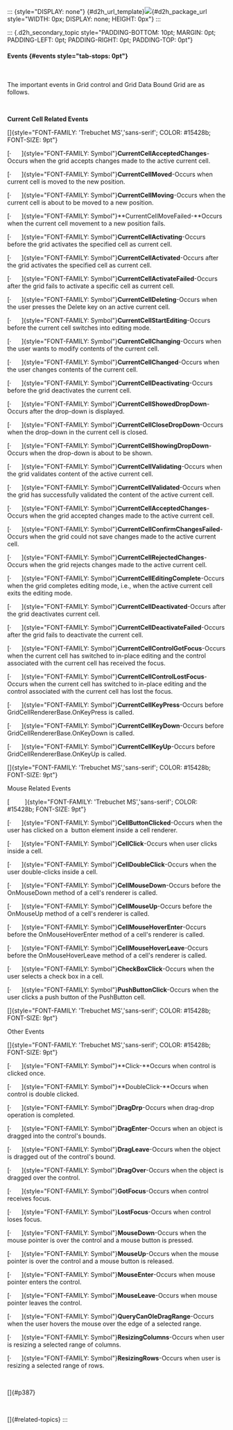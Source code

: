 ::: {style="DISPLAY: none"}
[](ms-xhelp:///?Id=d2h_url_template){#d2h_url_template}![](!package_url!){#d2h_package_url style="WIDTH: 0px; DISPLAY: none; HEIGHT: 0px"}
:::

::: {.d2h_secondary_topic style="PADDING-BOTTOM: 10pt; MARGIN: 0pt; PADDING-LEFT: 0pt; PADDING-RIGHT: 0pt; PADDING-TOP: 0pt"}
#### Events {#events style="tab-stops: 0pt"}

 

The important events in Grid control and Grid Data Bound Grid are as follows.

 

**Current Cell Related Events**

[]{style="FONT-FAMILY: 'Trebuchet MS','sans-serif'; COLOR: #15428b; FONT-SIZE: 9pt"} 

[·      ]{style="FONT-FAMILY: Symbol"}**CurrentCellAcceptedChanges**-Occurs when the grid accepts changes made to the active current cell.

[·      ]{style="FONT-FAMILY: Symbol"}**CurrentCellMoved**-Occurs when current cell is moved to the new position.

[·      ]{style="FONT-FAMILY: Symbol"}**CurrentCellMoving**-Occurs when the current cell is about to be moved to a new position.

[·      ]{style="FONT-FAMILY: Symbol"}**CurrentCellMoveFailed-**Occurs when the current cell movement to a new position fails.

[·      ]{style="FONT-FAMILY: Symbol"}**CurrentCellActivating**-Occurs before the grid activates the specified cell as current cell.

[·      ]{style="FONT-FAMILY: Symbol"}**CurrentCellActivated**-Occurs after the grid activates the specified cell as current cell.

[·      ]{style="FONT-FAMILY: Symbol"}**CurrentCellActivateFailed**-Occurs after the grid fails to activate a specific cell as current cell.

[·      ]{style="FONT-FAMILY: Symbol"}**CurrentCellDeleting**-Occurs when the user presses the Delete key on an active current cell.

[·      ]{style="FONT-FAMILY: Symbol"}**CurrentCellStartEditing**-Occurs before the current cell switches into editing mode.

[·      ]{style="FONT-FAMILY: Symbol"}**CurrentCellChanging**-Occurs when the user wants to modify contents of the current cell.

[·      ]{style="FONT-FAMILY: Symbol"}**CurrentCellChanged**-Occurs when the user changes contents of the current cell.

[·      ]{style="FONT-FAMILY: Symbol"}**CurrentCellDeactivating**-Occurs before the grid deactivates the current cell.

[·      ]{style="FONT-FAMILY: Symbol"}**CurrentCellShowedDropDown**-Occurs after the drop-down is displayed.

[·      ]{style="FONT-FAMILY: Symbol"}**CurrentCellCloseDropDown**-Occurs when the drop-down in the current cell is closed.

[·      ]{style="FONT-FAMILY: Symbol"}**CurrentCellShowingDropDown**-Occurs when the drop-down is about to be shown.

[·      ]{style="FONT-FAMILY: Symbol"}**CurrentCellValidating**-Occurs when the grid validates content of the active current cell.

[·      ]{style="FONT-FAMILY: Symbol"}**CurrentCellValidated**-Occurs when the grid has successfully validated the content of the active current cell.

[·      ]{style="FONT-FAMILY: Symbol"}**CurrentCellAcceptedChanges**-Occurs when the grid accepted changes made to the active current cell.

[·      ]{style="FONT-FAMILY: Symbol"}**CurrentCellConfirmChangesFailed**-Occurs when the grid could not save changes made to the active current cell.

[·      ]{style="FONT-FAMILY: Symbol"}**CurrentCellRejectedChanges**-Occurs when the grid rejects changes made to the active current cell.

[·      ]{style="FONT-FAMILY: Symbol"}**CurrentCellEditingComplete**-Occurs when the grid completes editing mode, i.e., when the active current cell exits the editing mode.

[·      ]{style="FONT-FAMILY: Symbol"}**CurrentCellDeactivated**-Occurs after the grid deactivates current cell.

[·      ]{style="FONT-FAMILY: Symbol"}**CurrentCellDeactivateFailed**-Occurs after the grid fails to deactivate the current cell.

[·      ]{style="FONT-FAMILY: Symbol"}**CurrentCellControlGotFocus**-Occurs when the current cell has switched to in-place editing and the control associated with the current cell has received the focus.

[·      ]{style="FONT-FAMILY: Symbol"}**CurrentCellControlLostFocus**-Occurs when the current cell has switched to in-place editing and the control associated with the current cell has lost the focus.

[·      ]{style="FONT-FAMILY: Symbol"}**CurrentCellKeyPress**-Occurs before GridCellRendererBase.OnKeyPress is called.

[·      ]{style="FONT-FAMILY: Symbol"}**CurrentCellKeyDown**-Occurs before GridCellRendererBase.OnKeyDown is called.

[·      ]{style="FONT-FAMILY: Symbol"}**CurrentCellKeyUp**-Occurs before GridCellRendererBase.OnKeyUp is called.

[]{style="FONT-FAMILY: 'Trebuchet MS','sans-serif'; COLOR: #15428b; FONT-SIZE: 9pt"} 

Mouse Related Events

[         ]{style="FONT-FAMILY: 'Trebuchet MS','sans-serif'; COLOR: #15428b; FONT-SIZE: 9pt"}

[·      ]{style="FONT-FAMILY: Symbol"}**CellButtonClicked**-Occurs when the user has clicked on a  button element inside a cell renderer.

[·      ]{style="FONT-FAMILY: Symbol"}**CellClick**-Occurs when user clicks inside a cell.

[·      ]{style="FONT-FAMILY: Symbol"}**CellDoubleClick**-Occurs when the user double-clicks inside a cell.

[·      ]{style="FONT-FAMILY: Symbol"}**CellMouseDown**-Occurs before the OnMouseDown method of a cell\'s renderer is called.

[·      ]{style="FONT-FAMILY: Symbol"}**CellMouseUp**-Occurs before the OnMouseUp method of a cell\'s renderer is called.

[·      ]{style="FONT-FAMILY: Symbol"}**CellMouseHoverEnter**-Occurs before the OnMouseHoverEnter method of a cell\'s renderer is called.

[·      ]{style="FONT-FAMILY: Symbol"}**CellMouseHoverLeave**-Occurs before the OnMouseHoverLeave method of a cell\'s renderer is called.

[·      ]{style="FONT-FAMILY: Symbol"}**CheckBoxClick**-Occurs when the user selects a check box in a cell.

[·      ]{style="FONT-FAMILY: Symbol"}**PushButtonClick**-Occurs when the user clicks a push button of the PushButton cell.

[]{style="FONT-FAMILY: 'Trebuchet MS','sans-serif'; COLOR: #15428b; FONT-SIZE: 9pt"} 

Other Events

[]{style="FONT-FAMILY: 'Trebuchet MS','sans-serif'; COLOR: #15428b; FONT-SIZE: 9pt"} 

[·      ]{style="FONT-FAMILY: Symbol"}**Click-**Occurs when control is clicked once.

[·      ]{style="FONT-FAMILY: Symbol"}**DoubleClick-**Occurs when control is double clicked.

[·      ]{style="FONT-FAMILY: Symbol"}**DragDrp**-Occurs when drag-drop operation is completed.

[·      ]{style="FONT-FAMILY: Symbol"}**DragEnter**-Occurs when an object is dragged into the control\'s bounds.

[·      ]{style="FONT-FAMILY: Symbol"}**DragLeave**-Occurs when the object is dragged out of the control\'s bound.

[·      ]{style="FONT-FAMILY: Symbol"}**DragOver**-Occurs when the object is dragged over the control.

[·      ]{style="FONT-FAMILY: Symbol"}**GotFocus**-Occurs when control receives focus.

[·      ]{style="FONT-FAMILY: Symbol"}**LostFocus**-Occurs when control loses focus.

[·      ]{style="FONT-FAMILY: Symbol"}**MouseDown**-Occurs when the mouse pointer is over the control and a mouse button is pressed.

[·      ]{style="FONT-FAMILY: Symbol"}**MouseUp**-Occurs when the mouse pointer is over the control and a mouse button is released.

[·      ]{style="FONT-FAMILY: Symbol"}**MouseEnter**-Occurs when mouse pointer enters the control.

[·      ]{style="FONT-FAMILY: Symbol"}**MouseLeave**-Occurs when mouse pointer leaves the control.

[·      ]{style="FONT-FAMILY: Symbol"}**QueryCanOleDragRange**-Occurs when the user hovers the mouse over the edge of a selected range.

[·      ]{style="FONT-FAMILY: Symbol"}**ResizingColumns**-Occurs when user is resizing a selected range of columns.

[·      ]{style="FONT-FAMILY: Symbol"}**ResizingRows**-Occurs when user is resizing a selected range of rows.

 

[]{#p387} 

 

[]{#related-topics}
:::
